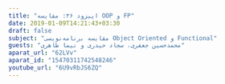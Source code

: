 ```yaml
---
title: "اپیزود ۳۶: مقایسه OOP و FP"
date: 2019-01-09T14:21:43+03:30
draft: false
subject: "مقایسه برنامه‌نویسی Object Oriented و Functional"
guests: "محمدحسین جعفری، سجاد حیدری و نیما طاهری"
aparat_url: "62LVv"
aparat_id: "15470311742548246"
youtube_url: "6U9vRbJS6ZQ"
---
```

